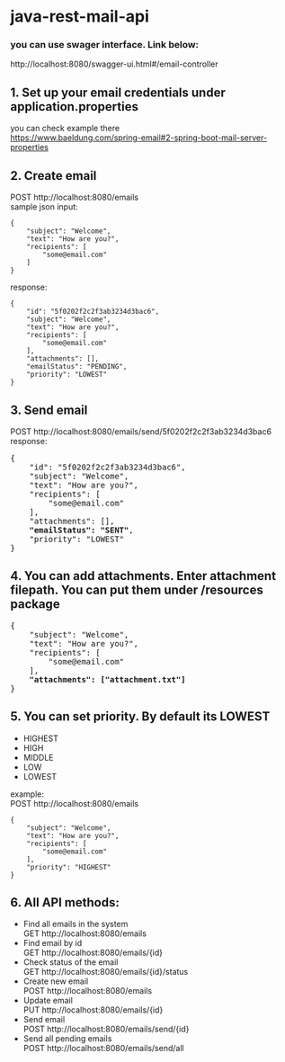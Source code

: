 # java-rest-mail-api
### you can use swager interface. Link below:
http://localhost:8080/swagger-ui.html#/email-controller

## 1. Set up your email credentials under application.properties
you can check example there\
https://www.baeldung.com/spring-email#2-spring-boot-mail-server-properties

## 2. Create email
POST http://localhost:8080/emails
</br>
sample json input:
```
{
    "subject": "Welcome",
    "text": "How are you?",
    "recipients": [
    	"some@email.com"
    ]
}
```
response:
```
{
    "id": "5f0202f2c2f3ab3234d3bac6",
    "subject": "Welcome",
    "text": "How are you?",
    "recipients": [
        "some@email.com"
    ],
    "attachments": [],
    "emailStatus": "PENDING",
    "priority": "LOWEST"
}
```
## 3. Send email
POST http://localhost:8080/emails/send/5f0202f2c2f3ab3234d3bac6
</br>
response:
<pre>
{
    "id": "5f0202f2c2f3ab3234d3bac6",
    "subject": "Welcome",
    "text": "How are you?",
    "recipients": [
        "some@email.com"
    ],
    "attachments": [],
    <b>"emailStatus": "SENT"</b>,
    "priority": "LOWEST"
}
</pre>
## 4. You can add attachments. Enter attachment filepath. You can put them under /resources package
<pre>
{
    "subject": "Welcome",
    "text": "How are you?",
    "recipients": [
    	"some@email.com"
    ],
    <b>"attachments": ["attachment.txt"]</b>
}
</pre>
## 5. You can set priority. By default its LOWEST
* HIGHEST
* HIGH
* MIDDLE
* LOW
* LOWEST

example:
\
POST http://localhost:8080/emails
```
{
    "subject": "Welcome",
    "text": "How are you?",
    "recipients": [
    	"some@email.com"
    ],
    "priority": "HIGHEST"
}
```
## 6. All API methods:
+ Find all emails in the system
\
GET http://localhost:8080/emails
+ Find email by id
\
GET http://localhost:8080/emails/{id}
+ Check status of the email
\
GET http://localhost:8080/emails/{id}/status
+ Create new email
\
POST http://localhost:8080/emails
+ Update email
\
PUT http://localhost:8080/emails/{id}
+ Send email
\
POST http://localhost:8080/emails/send/{id}
+ Send all pending emails
\
POST http://localhost:8080/emails/send/all
